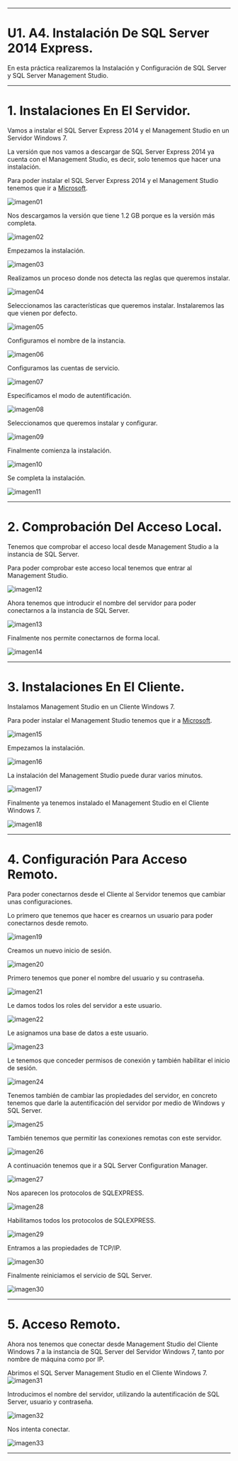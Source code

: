 ___

# U1. A4. Instalación De SQL Server 2014 Express.

En esta práctica realizaremos la Instalación y Configuración de SQL Server y SQL Server Management Studio.

---

# 1. Instalaciones En El Servidor.

Vamos a instalar el SQL Server Express 2014 y el Management Studio en un Servidor Windows 7.

La versión que nos vamos a descargar de SQL Server Express 2014 ya cuenta con el Management Studio, es decir, solo tenemos que hacer una instalación.

Para poder instalar el SQL Server Express 2014 y el Management Studio tenemos que ir a [Microsoft](https://www.microsoft.com/es-es/download/details.aspx?id=42299).

![imagen01](./images/01.png)

Nos descargamos la versión que tiene 1.2 GB porque es la versión más completa.

![imagen02](./images/02.png)

Empezamos la instalación.

![imagen03](./images/03.png)

Realizamos un proceso donde nos detecta las reglas que queremos instalar.

![imagen04](./images/04.png)

Seleccionamos las características que queremos instalar. Instalaremos las que vienen por defecto.

![imagen05](./images/05.png)

Configuramos el nombre de la instancia.

![imagen06](./images/06.png)

Configuramos las cuentas de servicio.

![imagen07](./images/07.png)

Especificamos el modo de autentificación.

![imagen08](./images/08.png)

Seleccionamos que queremos instalar y configurar.

![imagen09](./images/09.png)

Finalmente comienza la instalación.

![imagen10](./images/10.png)

Se completa la instalación.

![imagen11](./images/11.png)

---

# 2. Comprobación Del Acceso Local.

Tenemos que comprobar el acceso local desde Management Studio a la instancia de SQL Server.

Para poder comprobar este acceso local tenemos que entrar al Management Studio.

![imagen12](./images/12.png)

Ahora tenemos que introducir el nombre del servidor para poder conectarnos a la instancia de SQL Server.

![imagen13](./images/13.png)

Finalmente nos permite conectarnos de forma local.

![imagen14](./images/14.png)

---

# 3. Instalaciones En El Cliente.

Instalamos Management Studio en un Cliente Windows 7.

Para poder instalar el Management Studio tenemos que ir a [Microsoft](https://docs.microsoft.com/es-es/sql/ssms/download-sql-server-management-studio-ssms).

![imagen15](./images/15.png)

Empezamos la instalación.

![imagen16](./images/16.png)

La instalación del Management Studio puede durar varios minutos.

![imagen17](./images/17.png)

Finalmente ya tenemos instalado el Management Studio en el Cliente Windows 7.

![imagen18](./images/18.png)

---

# 4. Configuración Para Acceso Remoto.

Para poder conectarnos desde el Cliente al Servidor tenemos que cambiar unas configuraciones.

Lo primero que tenemos que hacer es crearnos un usuario para poder conectarnos desde remoto.

![imagen19](./images/19.png)

Creamos un nuevo inicio de sesión.

![imagen20](./images/20.png)

Primero tenemos que poner el nombre del usuario y su contraseña.

![imagen21](./images/21.png)

Le damos todos los roles del servidor a este usuario.

![imagen22](./images/22.png)

Le asignamos una base de datos a este usuario.

![imagen23](./images/23.png)

Le tenemos que conceder permisos de conexión y también habilitar el inicio de sesión.

![imagen24](./images/24.png)

Tenemos también de cambiar las propiedades del servidor, en concreto tenemos que darle la autentificación del servidor por medio de Windows y SQL Server.

![imagen25](./images/25.png)

También tenemos que permitir las conexiones remotas con este servidor.

![imagen26](./images/26.png)

A continuación tenemos que ir a SQL Server Configuration Manager.

![imagen27](./images/27.png)

Nos aparecen los protocolos de SQLEXPRESS.

![imagen28](./images/28.png)

Habilitamos todos los protocolos de SQLEXPRESS.

![imagen29](./images/29.png)

Entramos a las propiedades de TCP/IP.

![imagen30](./images/30.png)


Finalmente reiniciamos el servicio de SQL Server.

![imagen30](./images/30.png)

---

# 5. Acceso Remoto.

Ahora nos tenemos que conectar desde Management Studio del Cliente Windows 7 a la instancia de SQL Server del Servidor Windows 7, tanto por nombre de máquina como por IP.

Abrimos el SQL Server Management Studio en el Cliente Windows 7.
![imagen31](./images/31.png)

Introducimos el nombre del servidor, utilizando la autentificación de SQL Server, usuario y contraseña.

![imagen32](./images/32.png)

Nos intenta conectar.

![imagen33](./images/33.png)

---

